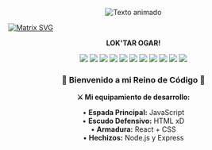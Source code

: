 <p align="center">
<img src="https://readme-typing-svg.demolab.com?font=Fira+Code&weight=600&size=30&duration=4000&pause=1000&color=38BCBA&center=true&vCenter=true&width=600&lines=Hola+%F0%9F%91%8B+Soy+Harvey;Desarrollador+Web;Apasionado+por+la+Tecnolog%C3%ADa;Y+World+of+Warcraft+%F0%9F%8F%81" alt="Texto animado" />
</p>

 [![Matrix SVG](https://raw.githubusercontent.com/rodrigograca31/rodrigograca31/master/matrix.svg)](https://www.youtube.com/watch?v=SDkAGkd4NLc) 

<p align="center">
  <strong>LOK'TAR OGAR!</strong>
</p>
 
<p align="center">
  <img src="https://img.shields.io/badge/JavaScript-F7DF1E?style=for-the-badge&logo=javascript&logoColor=black" />
  <img src="https://img.shields.io/badge/HTML5-E34F26?style=for-the-badge&logo=html5&logoColor=white" />
  <img src="https://img.shields.io/badge/CSS3-1572B6?style=for-the-badge&logo=css3&logoColor=white" />
    <img src="https://img.shields.io/badge/Axios-5A29E4?style=for-the-badge&logo=axios&logoColor=white" />
    <img src="https://img.shields.io/badge/Redux-764ABC?style=for-the-badge&logo=redux&logoColor=white" />
    <img src="https://img.shields.io/badge/Express.js-000000?style=for-the-badge&logo=express&logoColor=white" />
    <img src="https://img.shields.io/badge/React-20232A?style=for-the-badge&logo=react&logoColor=61DAFB" />
    <img src="https://img.shields.io/badge/PostgreSQL-316192?style=for-the-badge&logo=postgresql&logoColor=white" />
    <img src="https://img.shields.io/badge/AutoCAD-000000?style=for-the-badge&logo=autocad&logoColor=white" />
      <img src="https://img.shields.io/badge/ArcGIS-2C6EC4?style=for-the-badge&logo=arcgis&logoColor=white" />
    <img src="https://img.shields.io/badge/HEC--RAS-0073C6?style=for-the-badge&logo=hecras&logoColor=white" />
</p>


<h3 align="center">
  🏰 Bienvenido a mi Reino de Código 🏰
</h3>
 

<p align="center">
  <strong>⚔️ Mi equipamiento de desarrollo:</strong>
</p>

<p align="center">
  • <strong>Espada Principal:</strong> JavaScript<br/>
  • <strong>Escudo Defensivo:</strong> HTML xD<br/>
  • <strong>Armadura:</strong> React + CSS<br/>
  • <strong>Hechizos:</strong> Node.js y Express
</p>
